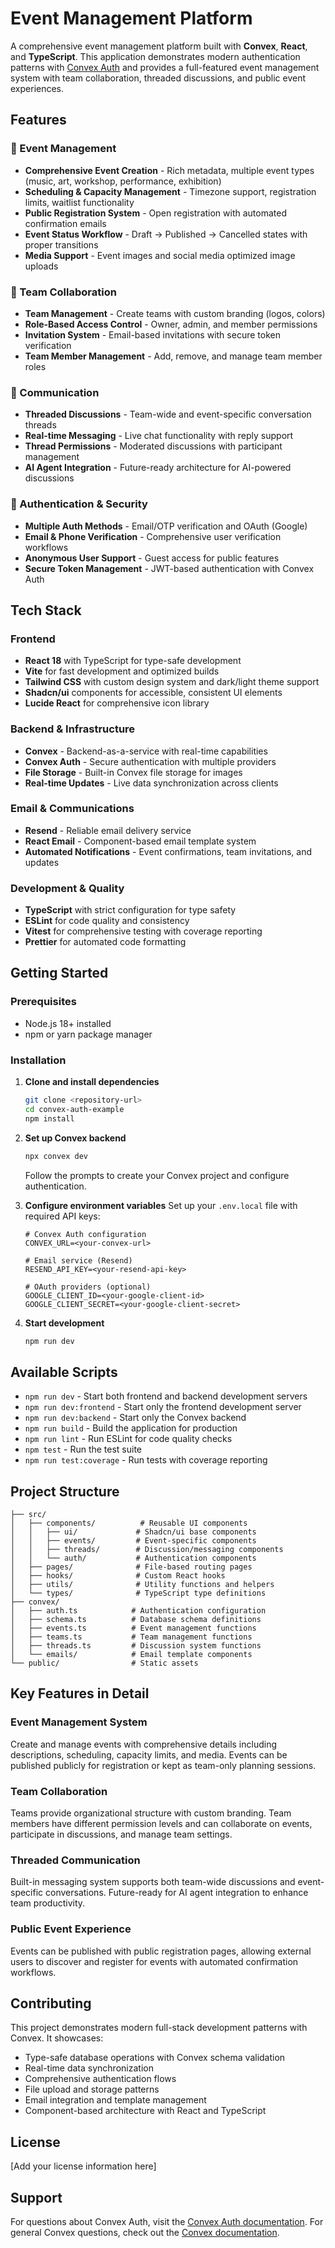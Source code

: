# Event Management Platform

A comprehensive event management platform built with **Convex**, **React**, and **TypeScript**. This application demonstrates modern authentication patterns with [Convex Auth](https://labs.convex.dev/auth) and provides a full-featured event management system with team collaboration, threaded discussions, and public event experiences.

## Features

### 🎯 Event Management
- **Comprehensive Event Creation** - Rich metadata, multiple event types (music, art, workshop, performance, exhibition)
- **Scheduling & Capacity Management** - Timezone support, registration limits, waitlist functionality
- **Public Registration System** - Open registration with automated confirmation emails
- **Event Status Workflow** - Draft → Published → Cancelled states with proper transitions
- **Media Support** - Event images and social media optimized image uploads

### 👥 Team Collaboration
- **Team Management** - Create teams with custom branding (logos, colors)
- **Role-Based Access Control** - Owner, admin, and member permissions
- **Invitation System** - Email-based invitations with secure token verification
- **Team Member Management** - Add, remove, and manage team member roles

### 💬 Communication
- **Threaded Discussions** - Team-wide and event-specific conversation threads
- **Real-time Messaging** - Live chat functionality with reply support
- **Thread Permissions** - Moderated discussions with participant management
- **AI Agent Integration** - Future-ready architecture for AI-powered discussions

### 🔐 Authentication & Security
- **Multiple Auth Methods** - Email/OTP verification and OAuth (Google)
- **Email & Phone Verification** - Comprehensive user verification workflows
- **Anonymous User Support** - Guest access for public features
- **Secure Token Management** - JWT-based authentication with Convex Auth

## Tech Stack

### Frontend
- **React 18** with TypeScript for type-safe development
- **Vite** for fast development and optimized builds
- **Tailwind CSS** with custom design system and dark/light theme support
- **Shadcn/ui** components for accessible, consistent UI elements
- **Lucide React** for comprehensive icon library

### Backend & Infrastructure
- **Convex** - Backend-as-a-service with real-time capabilities
- **Convex Auth** - Secure authentication with multiple providers
- **File Storage** - Built-in Convex file storage for images
- **Real-time Updates** - Live data synchronization across clients

### Email & Communications
- **Resend** - Reliable email delivery service
- **React Email** - Component-based email template system
- **Automated Notifications** - Event confirmations, team invitations, and updates

### Development & Quality
- **TypeScript** with strict configuration for type safety
- **ESLint** for code quality and consistency
- **Vitest** for comprehensive testing with coverage reporting
- **Prettier** for automated code formatting

## Getting Started

### Prerequisites
- Node.js 18+ installed
- npm or yarn package manager

### Installation

1. **Clone and install dependencies**
   ```bash
   git clone <repository-url>
   cd convex-auth-example
   npm install
   ```

2. **Set up Convex backend**
   ```bash
   npx convex dev
   ```
   Follow the prompts to create your Convex project and configure authentication.

3. **Configure environment variables**
   Set up your `.env.local` file with required API keys:
   ```env
   # Convex Auth configuration
   CONVEX_URL=<your-convex-url>
   
   # Email service (Resend)
   RESEND_API_KEY=<your-resend-api-key>
   
   # OAuth providers (optional)
   GOOGLE_CLIENT_ID=<your-google-client-id>
   GOOGLE_CLIENT_SECRET=<your-google-client-secret>
   ```

4. **Start development**
   ```bash
   npm run dev
   ```

## Available Scripts

- `npm run dev` - Start both frontend and backend development servers
- `npm run dev:frontend` - Start only the frontend development server
- `npm run dev:backend` - Start only the Convex backend
- `npm run build` - Build the application for production
- `npm run lint` - Run ESLint for code quality checks
- `npm test` - Run the test suite
- `npm run test:coverage` - Run tests with coverage reporting

## Project Structure

```
├── src/
│   ├── components/          # Reusable UI components
│   │   ├── ui/             # Shadcn/ui base components
│   │   ├── events/         # Event-specific components
│   │   ├── threads/        # Discussion/messaging components
│   │   └── auth/           # Authentication components
│   ├── pages/              # File-based routing pages
│   ├── hooks/              # Custom React hooks
│   ├── utils/              # Utility functions and helpers
│   └── types/              # TypeScript type definitions
├── convex/
│   ├── auth.ts            # Authentication configuration
│   ├── schema.ts          # Database schema definitions
│   ├── events.ts          # Event management functions
│   ├── teams.ts           # Team management functions
│   ├── threads.ts         # Discussion system functions
│   └── emails/            # Email template components
└── public/                # Static assets
```

## Key Features in Detail

### Event Management System
Create and manage events with comprehensive details including descriptions, scheduling, capacity limits, and media. Events can be published publicly for registration or kept as team-only planning sessions.

### Team Collaboration
Teams provide organizational structure with custom branding. Team members have different permission levels and can collaborate on events, participate in discussions, and manage team settings.

### Threaded Communication
Built-in messaging system supports both team-wide discussions and event-specific conversations. Future-ready for AI agent integration to enhance team productivity.

### Public Event Experience
Events can be published with public registration pages, allowing external users to discover and register for events with automated confirmation workflows.

## Contributing

This project demonstrates modern full-stack development patterns with Convex. It showcases:
- Type-safe database operations with Convex schema validation
- Real-time data synchronization
- Comprehensive authentication flows
- File upload and storage patterns
- Email integration and template management
- Component-based architecture with React and TypeScript

## License

[Add your license information here]

## Support

For questions about Convex Auth, visit the [Convex Auth documentation](https://labs.convex.dev/auth).
For general Convex questions, check out the [Convex documentation](https://docs.convex.dev).
